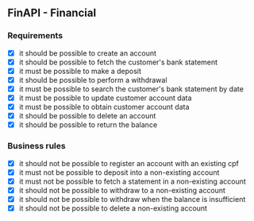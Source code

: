 ## FinAPI - Financial

### Requirements

- [x] it should be possible to create an account
- [x] it should be possible to fetch the customer's bank statement
- [x] it must be possible to make a deposit
- [x] it should be possible to perform a withdrawal
- [x] it must be possible to search the customer's bank statement by date
- [x] it must be possible to update customer account data
- [x] it must be possible to obtain customer account data
- [x] it should be possible to delete an account
- [x] it should be possible to return the balance

### Business rules
- [x] it should not be possible to register an account with an existing cpf
- [x] it must not be possible to deposit into a non-existing account
- [x] it must not be possible to fetch a statement in a non-existing account
- [x] it should not be possible to withdraw to a non-existing account
- [x] it should not be possible to withdraw when the balance is insufficient
- [x] it should not be possible to delete a non-existing account